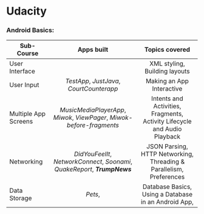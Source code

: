 # Udacity
### Android Basics: 
 
| Sub-Course              | Apps built    | Topics covered    |
| -------------           |:-------------:|:-------------:
| User Interface          |               |XML styling, Building layouts
| User Input              | *TestApp*, *JustJava*, *CourtCounterapp* |Making an App Interactive
| Multiple App Screens    | *MusicMediaPlayerApp*, *Miwok*, *ViewPager*, *Miwok-before-fragments* | Intents and Activities, Fragments, Activity Lifecycle and Audio Playback
| Networking              |  *DidYouFeelIt*, *NetworkConnect*, *Soonami*, *QuakeReport*, ***TrumpNews*** | JSON Parsing, HTTP Networking, Threading & Parallelism, Preferences |
| Data Storage            | *Pets*,       | Database Basics, Using a Database in an Android App,  | 
